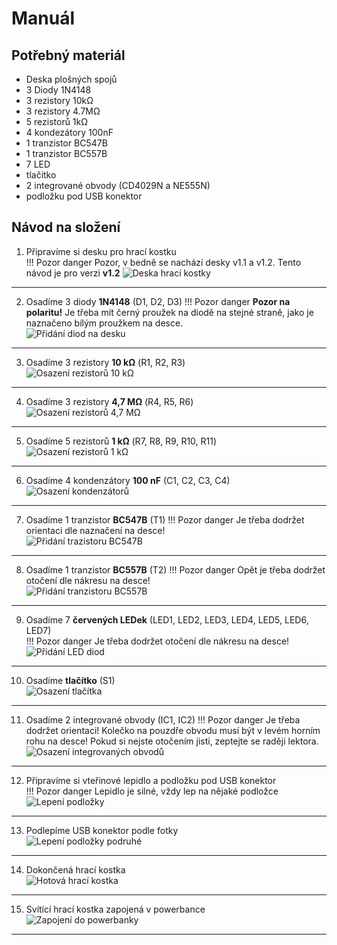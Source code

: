 # Manuál

## Potřebný materiál
- Deska plošných spojů
- 3 Diody 1N4148
- 3 rezistory 10kΩ
- 3 rezistory 4.7MΩ
- 5 rezistorů 1kΩ
- 4 kondezátory 100nF
- 1 tranzistor BC547B
- 1 tranzistor BC557B
- 7 LED
- tlačítko
- 2 integrované obvody (CD4029N a NE555N)
- podložku pod USB konektor


## Návod na složení
1. Připravíme si desku pro hrací kostku<br>
!!! Pozor danger
    Pozor, v bedně se nachází desky v1.1 a v1.2. Tento návod je pro verzi **v1.2**
![Deska hrací kostky](assets/Electronic_dice-01.jpg)<br>
<hr>

2. Osadíme 3 diody <b>1N4148</b> (D1, D2, D3)
!!! Pozor danger
    **Pozor na polaritu!** Je třeba mít černý proužek na diodě na stejné straně, jako je naznačeno bílým proužkem na desce.<br>
![Přidání diod na desku](assets/Electronic_dice-02.jpg)<br>
<hr>

3. Osadíme 3 rezistory <b>10 kΩ</b> (R1, R2, R3) <br>
![Osazení rezistorů 10 kΩ](assets/Electronic_dice-03.jpg)<br>
<hr>

4. Osadíme 3 rezistory <b>4,7 MΩ</b> (R4, R5, R6)<br>
![Osazení rezistorů 4,7 MΩ](assets/Electronic_dice-04.jpg)<br>
<hr>

5. Osadíme 5 rezistorů <b>1 kΩ</b> (R7, R8, R9, R10, R11)<br>
![Osazení rezistorů 1 kΩ](assets/Electronic_dice-05.jpg)<br>
<hr>

6. Osadíme 4 kondenzátory <b>100 nF</b> (C1, C2, C3, C4)<br>
![Osazení kondenzátorů](assets/Electronic_dice-06.jpg)<br>
<hr>

7. Osadíme 1 tranzistor <b>BC547B</b> (T1) 
!!! Pozor danger
    Je třeba dodržet orientaci dle naznačení na desce!<br>
![Přidání trazistoru BC547B](assets/Electronic_dice-07.jpg)<br>
<hr>

8. Osadíme 1 tranzistor <b>BC557B</b> (T2) 
!!! Pozor danger
    Opět je třeba dodržet otočení dle nákresu na desce!</b><br>
![Přidání tranzistoru BC557B](assets/Electronic_dice-08.jpg)<br>
<hr>

9. Osadíme 7 <b>červených LEDek</b> (LED1, LED2, LED3, LED4, LED5, LED6, LED7) <br>
!!! Pozor danger 
    Je třeba dodržet otočení dle nákresu na desce!
![Přidání LED diod](assets/Electronic_dice-09.jpg)<br>
<hr>

10. Osadíme <b>tlačítko</b> (S1)<br>
![Osazení tlačítka](assets/Electronic_dice-10.jpg)<br>
<hr>

11. Osadíme 2 integrované obvody (IC1, IC2) 
!!! Pozor danger
    Je třeba dodržet orientaci! Kolečko na pouzdře obvodu musí být v levém horním rohu na desce! Pokud si nejste otočením jisti, zeptejte se raději lektora.<br>
![Osazení integrovaných obvodů](assets/Electronic_dice-11.jpg)<br>
<!-- ![RoboSvit schéma](assets/logic-28.jpg)<br>
12. 
<hr> -->

<!-- ![RoboSvit schéma](assets/logic-29.jpg)<br>
29. 
<hr> -->
<hr>

12. Připravíme si vteřinové lepidlo a podložku pod USB konektor<br>
!!! Pozor danger
    Lepidlo je silné, vždy lep na nějaké podložce
![Lepení podložky](assets/Electronic_dice-12.jpg)<br>
<hr>

13. Podlepíme USB konektor podle fotky<br>
![Lepení podložky podruhé](assets/Electronic_dice-13.jpg)<br>
<hr>

14. Dokončená hrací kostka<br>
![Hotová hrací kostka](assets/Electronic_dice-14.jpg)<br>
<hr>

15. Svítící hrací kostka zapojená v powerbance<br>
![Zapojení do powerbanky](assets/Electronic_dice-15.jpg)<br>
<hr>
